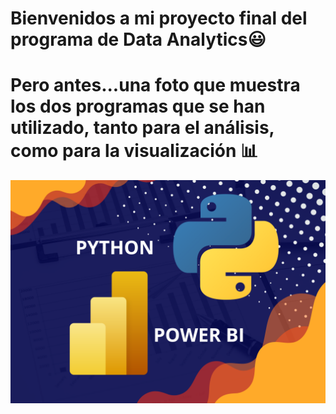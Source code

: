 # Bienvenidos a mi proyecto final del programa de Data Analytics😃
# Pero antes...una foto que muestra los dos programas que se han utilizado, tanto para el análisis, como para la visualización 📊
![Imagen PYPB](PYPB.jpg)
